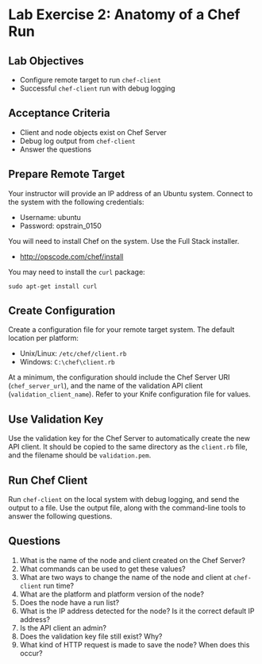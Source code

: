 # Lab Exercise 2: Anatomy of a Chef Run

## Lab Objectives

* Configure remote target to run `chef-client`
* Successful `chef-client` run with debug logging

## Acceptance Criteria

* Client and node objects exist on Chef Server
* Debug log output from `chef-client`
* Answer the questions

## Prepare Remote Target

Your instructor will provide an IP address of an Ubuntu
system. Connect to the system with the following credentials:

* Username: ubuntu
* Password: opstrain_0150

You will need to install Chef on the system. Use the Full Stack
installer.

* http://opscode.com/chef/install

You may need to install the `curl` package:

    sudo apt-get install curl

## Create Configuration

Create a configuration file for your remote target system. The default
location per platform:

* Unix/Linux: `/etc/chef/client.rb`
* Windows: `C:\chef\client.rb`

At a minimum, the configuration should include the Chef Server URI
(`chef_server_url`), and the name of the validation API client
(`validation_client_name`). Refer to your Knife configuration file for
values.

## Use Validation Key

Use the validation key for the Chef Server to automatically create the
new API client. It should be copied to the same directory as the
`client.rb` file, and the filename should be `validation.pem`.

## Run Chef Client

Run `chef-client` on the local system with debug logging, and send the
output to a file. Use the output file, along with the command-line
tools to answer the following questions.

## Questions

1. What is the name of the node and client created on the Chef Server?
1. What commands can be used to get these values?
1. What are two ways to change the name of the node and client at `chef-client` run time?
1. What are the platform and platform version of the node?
1. Does the node have a run list?
1. What is the IP address detected for the node? Is it the correct default IP address?
1. Is the API client an admin?
1. Does the validation key file still exist? Why?
1. What kind of HTTP request is made to save the node? When does this occur?

